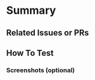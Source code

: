 <!--
CHECKLIST
- [ ] PR title conforms to conventional commits, e.g. feat: Button
- [ ] PR includes `yarn audit` output if dependencies changed
- [ ] Any new components are exported from `index.ts`
-->

# Summary

<!-- Describe the changes and the scope. List any new components. -->

## Related Issues or PRs

<!-- Link existing Github issue(s), e.g. closes #123 -->

## How To Test

<!-- Describe how a reviewer could test or verify your changes. -->

### Screenshots (optional)
